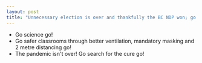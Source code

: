 ```yaml
---
layout: post
title: "Unnecessary election is over and thankfully the BC NDP won; go science go: go ventilation, masks and two metre distancing go. Go more testing go!"
---
```

* Go science go!
* Go safer classrooms through better ventilation, mandatory masking and 2 metre distancing go!
* The pandemic isn't over! Go search for the cure go!

